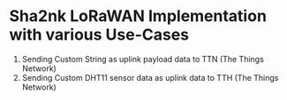 # Sha2nk LoRaWAN Implementation with various Use-Cases

1. Sending Custom String as uplink payload data to TTN (The Things Network)
2. Sending Custom DHT11 sensor data as uplink data to TTH (The Things Network)
